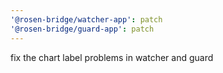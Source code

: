 ```yaml
---
'@rosen-bridge/watcher-app': patch
'@rosen-bridge/guard-app': patch
---
```


fix the chart label problems in watcher and guard
